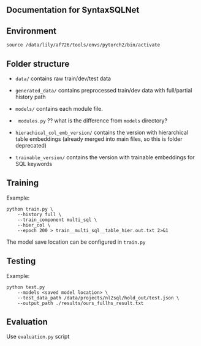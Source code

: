 ## Documentation for SyntaxSQLNet


## Environment
``source /data/lily/af726/tools/envs/pytorch2/bin/activate``

## Folder structure
- ``data/`` contains raw train/dev/test data
- ``generated_data/`` contains preprocessed train/dev data with full/partial history path
- ``models/`` contains each module file.
- `` modules.py`` ?? what is the difference from ``models`` directory?

- ``hierachical_col_emb_version/`` contains the version with hierarchical table embeddings (already merged into main files, so this is folder deprecated)
- ``trainable_version/`` contains the version with trainable embeddings for SQL keywords




## Training
Example:
```
python train.py \
    --history full \
    --train_component multi_sql \
    --hier_col \
    --epoch 200 > train__multi_sql__table_hier.out.txt 2>&1
```
The model save location can be configured in ``train.py``


## Testing
Example:
```
python test.py
    --models <saved model location> \
    --test_data_path /data/projects/nl2sql/hold_out/test.json \
    --output_path ./results/ours_fullhs_result.txt
```

## Evaluation
Use ``evaluation.py`` script
